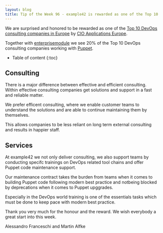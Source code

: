 ```yaml
---
layout: blog
title: Tip of the Week 96 - example42 is rewarded as one of the Top 10 DevOps consulting companies in Europe
---
```


We are surprised and honored to be rewarded as one of the [Top 10 DevOps consulting companies in Europe](https://www.cioapplicationseurope.com/magazines/October2018/Devops/) by [CIO Applications Europe](https://www.cioapplicationseurope.com).

Together with [enterprisemodule](https://enterprisemodules.com/) we see 20% of the Top 10 DevOps consulting companies working with [Puppet](https://puppet.com).

* Table of content
{:toc}

## Consulting

There is a major difference between effective and efficient consulting. Within effective consulting companies get solutions and support in a fast and reliable matter.

We prefer efficent consulting, where we enable customer teams to understand the solutions and are able to continue maintaining them by themselves.

This allows companies to be less reliant on long term external consulting and results in happier staff.

## Services

At example42 we not only deliver consulting, we also support teams by conducting specifc trainings on DevOps related tool chains and offer Puppet code maintenance support.

Our maintenance contract takes the burden from teams when it comes to building Puppet code following modern best practice and notbeing blocked by deprecations when it comes to Puppet upggrades.

Especially in the DevOps world training is one of the essentials tasks which must be done to keep pace with modern best practice.

Thank you very much for the honour and the reward.
We wish everybody a great start into this week.

Alessandro Franceschi and Martin Alfke